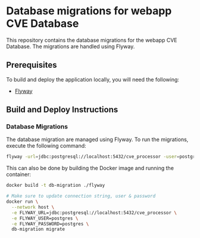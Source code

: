 # Database migrations for webapp CVE Database

This repository contains the database migrations for the webapp CVE Database. The migrations are handled using Flyway.

## Prerequisites

To build and deploy the application locally, you will need the following:

- [Flyway](https://flywaydb.org/getstarted/how)

## Build and Deploy Instructions

### Database Migrations

The database migration are managed using Flyway. To run the migrations, execute the following command:

```bash
flyway -url=jdbc:postgresql://localhost:5432/cve_processor -user=postgres -password=postgres -locations=filesystem:./flyway/sql migrate
```

This can also be done by building the Docker image and running the container:

```bash
docker build -t db-migration ./flyway

# Make sure to update connection string, user & password
docker run \
  --network host \
  -e FLYWAY_URL=jdbc:postgresql://localhost:5432/cve_processor \
  -e FLYWAY_USER=postgres \
  -e FLYWAY_PASSWORD=postgres \
  db-migration migrate
```
